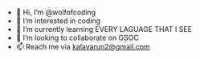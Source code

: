 - 👋 Hi, I’m @wolfofcoding
- 👀 I’m interested in coding
- 🌱 I’m currently learning EVERY LAGUAGE THAT I SEE 
- 💞️ I’m looking to collaborate on GSOC
- 📫 Reach me via kalavarun2@gmail.com

<!---
wolfofcoding/wolfofcoding is a ✨ special ✨ repository because its `README.md` (this file) appears on your GitHub profile.
You can click the Preview link to take a look at your changes.
--->

